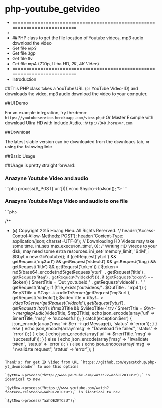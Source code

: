 # php-youtube_getvideo
 *  ==========================================================================
 *  
 * ##PHP class to get the file location of Youtube videos, mp3 audio download the video
 * Get file mp3
 * Get file 3gp
 * Get file flv 
 * Get file mp4 (720p, Ultra HD, 2K, 4K Video)
 *  ==========================================================================
 *  Introduction

##This PHP class takes a YouTube URL (or YouTube Video-ID) and downloads the video, mp3 audio download the video to your computer.

##UI Demo

For an example integration, try the demo: `https://youtubeservice.herokuapp.com/view.php#`
Or Master Example with download Ultra HD with include Audio. :`http://360.horusvr.com`

##Download

The latest stable version can be downloaded from the downloads tab, or using the following link:

##Basic Usage

##Usage is pretty straight forward:
<h3>Anazyne Youtube Video and audio </h3>
```php
<?php
    require('class.youtube.php');
    $hydro->process($_POST['url'])){
    echo $hydro->toJson(); 
?>
```
<h3>Anazyne Youtube Mage Video and audio to one file</h3>
```php

/**
 * (c) Copyright 2015 Hoang Hieu. All Rights Reserved.
 */
header('Access-Control-Allow-Methods: POST');
header('Content-Type: application/json; charset=UTF-8');
// Downloading HD Videos may take some time.
ini_set('max_execution_time', 0);
// Writing HD Videos to your disk, may need some extra resources.
ini_set('memory_limit', '64M');
$Gbyt = new GbYoutube();
if (getRequest('yturl') && getRequest('mp3url') && getRequest('videoId') && getRequest('itag') && getRequest('title') && getRequest('token')) {
    $token = md5(base64_encode(md5(getRequest('yturl') . getRequest('title') . getRequest('itag') . getRequest('videoId'))));
    if (getRequest('token') == $token) {
        $mertTitle = 'Out_youtubeid_' . getRequest('videoId') . '_' . getRequest('itag');
        if (!file_exists('outvideos/' . $OutTitle . '.mp4')) {
            $mp3Title = $Gbyt -> audioToServer(getRequest('mp3url'), getRequest('videoId'));
            $videoTitle = $Gbyt -> videoToServer(getRequest('videoId'), getRequest('yturl'), getRequest('itag'));
            if ($mp3Title && $videoTitle) {
                try {
                    $mertTitle = $Gbyt -> mergingAudio($videoTitle, $mp3Title);
                    echo json_encode(array('url' => $mertTitle, 'msg' => 'successful'));
                } catch(exception $err) {
                    json_encode(array('msg' => $err -> getMessage(), 'status' => 'error'));
                }
            } else {
                echo json_encode(array('msg' => "Download file failed", 'status' => 'error'));
            }
        } else {
            echo json_encode(array('url' => $mertTitle, 'msg' => 'successful'));
        }
    } else {
        echo json_encode(array('msg' => "Invalidate token", 'status' => 'error'));
    }
} else {
    echo json_encode(array('msg' => "Invalidate request", 'status' => 'error'));
}

<?php 
    
?>
```

Thank's: for get ID Video from URL `https://github.com/eyecatchup/php-yt_downloader` to use this options

`$ytNew->process("http://www.youtube.com/watch?v=aahOEZKTCzU");` is identical to new

`$ytNew->process("https://www.youtube.com/watch?feature=related&v=aahOEZKTCzU");` is identical to new

`$ytNew->process("aahOEZKTCzU");`
